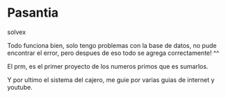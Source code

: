# Pasantia
solvex

Todo funciona bien, solo tengo problemas con la base de datos, no pude encontrar el error, pero despues de eso todo se agrega correctamente! ^^

El prm, es el primer proyecto de los numeros primos que es sumarlos.


Y por ultimo el sistema del cajero, me guie por varias guias de internet y youtube.
